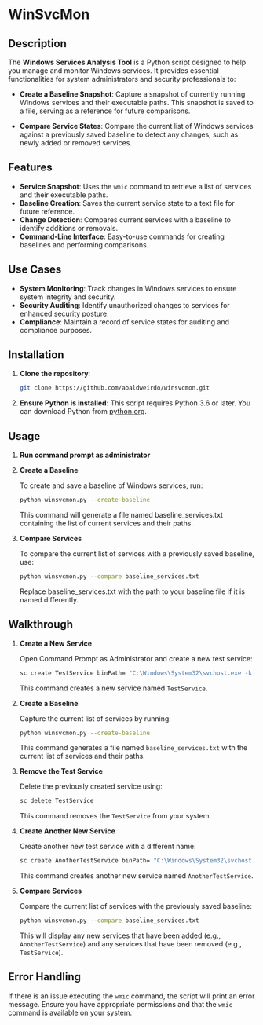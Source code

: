 # WinSvcMon

## Description

The **Windows Services Analysis Tool** is a Python script designed to help you manage and monitor Windows services. It provides essential functionalities for system administrators and security professionals to:

- **Create a Baseline Snapshot**: Capture a snapshot of currently running Windows services and their executable paths. This snapshot is saved to a file, serving as a reference for future comparisons.
  
- **Compare Service States**: Compare the current list of Windows services against a previously saved baseline to detect any changes, such as newly added or removed services.

## Features

- **Service Snapshot**: Uses the `wmic` command to retrieve a list of services and their executable paths.
- **Baseline Creation**: Saves the current service state to a text file for future reference.
- **Change Detection**: Compares current services with a baseline to identify additions or removals.
- **Command-Line Interface**: Easy-to-use commands for creating baselines and performing comparisons.

## Use Cases

- **System Monitoring**: Track changes in Windows services to ensure system integrity and security.
- **Security Auditing**: Identify unauthorized changes to services for enhanced security posture.
- **Compliance**: Maintain a record of service states for auditing and compliance purposes.

## Installation
1. **Clone the repository**:

    ```bash
    git clone https://github.com/abaldweirdo/winsvcmon.git
    ```

2. **Ensure Python is installed**: This script requires Python 3.6 or later. You can download Python from [python.org](https://www.python.org/downloads/).

## Usage
1. **Run command prompt as administrator**
2. **Create a Baseline**

   To create and save a baseline of Windows services, run:

   ```bash
   python winsvcmon.py --create-baseline
   ```
   This command will generate a file named baseline_services.txt containing the list of current services and their paths.

3. **Compare Services**
   
   To compare the current list of services with a previously saved baseline, use:

   ```bash
   python winsvcmon.py --compare baseline_services.txt
   ```
   Replace baseline_services.txt with the path to your baseline file if it is named differently.

## Walkthrough
1. **Create a New Service**

   Open Command Prompt as Administrator and create a new test service:

    ```bash
    sc create TestService binPath= "C:\Windows\System32\svchost.exe -k netsvcs"
    ```

   This command creates a new service named `TestService`.

2. **Create a Baseline**

   Capture the current list of services by running:

    ```bash
    python winsvcmon.py --create-baseline
    ```

   This command generates a file named `baseline_services.txt` with the current list of services and their paths.

3. **Remove the Test Service**

   Delete the previously created service using:

    ```bash
    sc delete TestService
    ```

   This command removes the `TestService` from your system.

4. **Create Another New Service**

   Create another new test service with a different name:

    ```bash
    sc create AnotherTestService binPath= "C:\Windows\System32\svchost.exe -k netsvcs"
    ```

   This command creates another new service named `AnotherTestService`.

5. **Compare Services**

   Compare the current list of services with the previously saved baseline:

    ```bash
    python winsvcmon.py --compare baseline_services.txt
    ```

   This will display any new services that have been added (e.g., `AnotherTestService`) and any services that have been removed (e.g., `TestService`).


## Error Handling
If there is an issue executing the `wmic` command, the script will print an error message. Ensure you have appropriate permissions and that the `wmic` command is available on your system.

